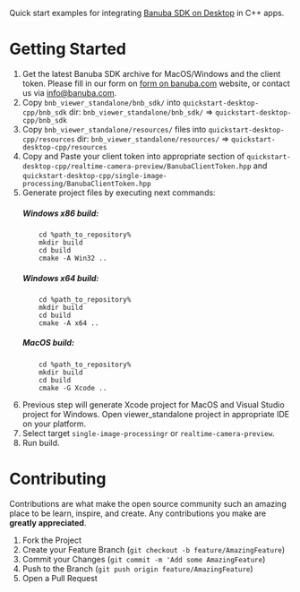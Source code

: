 Quick start examples for integrating [Banuba SDK on Desktop](https://docs.banuba.com/docs/core/effect_player) in C++ apps.

# Getting Started

1. Get the latest Banuba SDK archive for MacOS/Windows and the client token. Please fill in our form on [form on banuba.com](https://www.banuba.com/face-filters-sdk) website, or contact us via [info@banuba.com](mailto:info@banuba.com).
2. Copy `bnb_viewer_standalone/bnb_sdk/` into `quickstart-desktop-cpp/bnb_sdk` dir:
    `bnb_viewer_standalone/bnb_sdk/` => `quickstart-desktop-cpp/bnb_sdk`
3. Copy `bnb_viewer_standalone/resources/` files into `quickstart-desktop-cpp/resources` dir:
    `bnb_viewer_standalone/resources/` => `quickstart-desktop-cpp/resources`
4. Copy and Paste your client token into appropriate section of `quickstart-desktop-cpp/realtime-camera-preview/BanubaClientToken.hpp` and `quickstart-desktop-cpp/single-image-processing/BanubaClientToken.hpp`
5. Generate project files by executing next commands:
    ##### Windows x86 build:	
    ```
        cd %path_to_repository%
        mkdir build
        cd build
        cmake -A Win32 ..
    ```
    ##### Windows x64 build:	
    ```
        cd %path_to_repository%
        mkdir build
        cd build
        cmake -A x64 ..
    ```
    ##### MacOS build:	
    ```
        cd %path_to_repository%
        mkdir build
        cd build
        cmake -G Xcode ..
    ```
6. Previous step will generate Xcode project for MacOS and Visual Studio project for Windows. Open viewer_standalone project in appropriate IDE on your platform.
7. Select target `single-image-processingr` or `realtime-camera-preview`.
8. Run build.

# Contributing

Contributions are what make the open source community such an amazing place to be learn, inspire, and create. Any contributions you make are **greatly appreciated**.

1. Fork the Project
2. Create your Feature Branch (`git checkout -b feature/AmazingFeature`)
3. Commit your Changes (`git commit -m 'Add some AmazingFeature`)
4. Push to the Branch (`git push origin feature/AmazingFeature`)
5. Open a Pull Request
